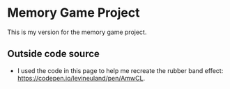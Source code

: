 # Memory Game Project

This is my version for the memory game project.

## Outside code source

- I used the code in this page to help me recreate the rubber band effect: https://codepen.io/levineuland/pen/AmwCL.
